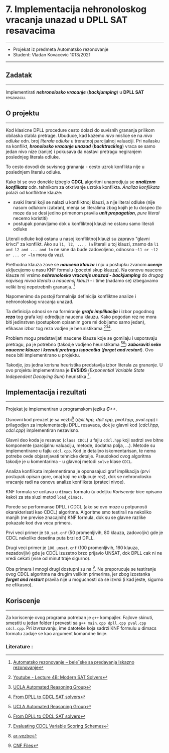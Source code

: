 #  7. Implementacija nehronoloskog vracanja unazad u DPLL SAT resavacima
---
* Projekat iz predmeta Automatsko rezonovanje
* Student: Vladan Kovacevic 1013/2021

---
## Zadatak
---
Implementirati ***nehronolosko vracanje*** (***backjumping***) u **DPLL SAT** resavacu. 

## O projektu
---

Kod klasicne DPLL procedure cesto dolazi do suvisnih grananja prilikom obilaska stabla pretrage.
Ubuduce, kad kazemo *nivo* mislice se na *nivo odluke* odn. broj *literala odluke* u trenutnoj parcijalnoj valuaciji.
Pri nailasku na konflikt, ***hronolosko vracanje unazad*** (***backtracking***) vraca se samo jedan nivo nize (ranije) i pokusava da nastavi pretragu negiranjem poslednjeg literala odluke.

To cesto dovodi do suvisnog grananja - cesto uzrok konflikta nije u poslednjem literalu odluke.

Kako bi se ovo donekle izbeglo **CDCL** algoritmi unapredjuju se ***analizom konflikata*** odn. tehnikom za otkrivanje uzroka konflikta.
*Analiza konflikata* polazi od konfliktne klauze: 
- svaki literal koji se nalazi u konfliktnoj klauzi, a nije literal odluke (nije nasom odlukom izabran), menja se literalima zbog kojih je tu dospeo (to moze da se desi jedino primenom pravila ***unit propagation***, *pure literal* necemo koristiti)
- postupak ponavljamo dok u konfliktnoj klauzi ne ostanu samo literali odluke 

Literali odluke koji ostanu u nasoj konfliktnoj klauzi su zapravo "glavni krivci" za konflikt.
Ako su `l1, l2, ..., ln` literali u toj klauzi, znamo da `l1 and l2 and ... and ln` ne sme da bude zadovoljeno, odnosno
`~l1 or ~l2 or ... or ~ln` mora da vazi.

Prethodna klauza zove se ***naucena klauza*** i nju u postupku zvanom ***ucenje*** ukljucujemo u nasu KNF formulu (pocetni skup klauza).
Na osnovu naucene klauze mi vrsimo ***nehronolosko vracanje unazad - backjumping*** do *drugog najviseg nivoa literala u naucenoj klauzi* - i time (nadamo se) izbegavamo veliki broj nepotrebnih grananja. [^1]

Napomenimo da postoji formalnija definicija konfliktne analize i nehronoloskog vracanja unazad.

Ta definicija odnosi se na formiranje ***grafa implikacija*** i izbor pogodnog ***reza*** tog grafa koji odredjuje naucenu klauzu.
Kako pogodan rez ne mora biti jedinstven (postupkom opisanim gore mi dobijamo samo jedan), efikasan izbor tog reza vodjen je heruristikama [^2][^3][^4].

Problem mogu predstavljati naucene klauze koje se gomilaju i usporavaju pretragu, pa je potrebno (takodje vodjeno heuristikama [^3][^4]) 
***zaboraviti neke naucene klauze*** i ***krenuti pretragu ispocetka*** (***forget and restart***).
Ovo nece biti implementirano u projektu.

Takodje, jos jedna korisna heuristika predstavlja izbor literala za grananje. U ovo projektu implementirana je **EVSIDS** (*Exponential Variable State Independent Decaying Sum*) heuristika [^5].

## Implementacija i rezultati
---

Projekat je implementiran u programskom jeziku ***C++***.

Osnovni kod preuzet je sa vezbi[^6] (*dpll.hpp, dpll.cpp, pval.hpp, pval.cpp*) i prilagodjen za implementaciju DPLL resavaca, dok je glavni kod (*cdcl.hpp, cdcl.cpp*) implementiran nezavisno.

Glavni deo koda je resavac (`class CDCL`) u fajlu `cdcl.hpp` koji sadrzi sve bitne komponente (parcijalnu valuaciju, metode, dodatna polja, ...).
Metode su implementirane u fajlu `cdcl.cpp`.
Kod je detaljno iskomentarisan, te nema potrebe ovde objasnjavati tehnicke detalje.
Pseudokod ovog algoritma takodje je u komentarima - u glavnoj metodi `solve` klase `CDCL`.

Analiza konflikata implementirana je oponasajuci graf implikacija (prvi postupak opisan gore, onaj koji ne ukljucuje rez), dok se nehronolosko vracanje radi na osnovu analize konflikata (prateci nivoe).

KNF formula se ucitava u `dimacs` formatu (u odeljku *Koriscenje* bice opisano kako) za sta sluzi metod `load_dimacs`.

Porede se performanse DPLL i CDCL (ako se ovo moze u potpunosti okarakterisati kao CDCL) algoritma.
Algoritme smo testirali na nekoliko manjih (ne previse znacajnih) KNF formula, dok su se glavne razlike pokazale kod dva veca primera.

Prvi veci primer je `50_sat.cnf` (50 promenljivih, 80 klauza, zadovoljiv) gde je CDCL nekoliko desetina puta brzi od DPLL.

Drugi veci primer je `100_unsat.cnf` (100 promenljivih, 160 klauza, nezadovljiv) gde je CDCL izuzetno brzo prijavio UNSAT, dok DPLL cak ni ne vredi cekati (vise od minut traje sigurno).

Oba primera i mnogi drugi dostupni su na [^7].
Ne preporucuje se testiranje ovog CDCL algoritma na drugim velikim primerima, jer zbog izostanka ***forget and restart*** pravila nije u mogucnosti da se izvrsi (i kad jeste, sigurno ne efikasno).

## Koriscenje
---
Za koriscenje ovog programa potreban je `g++` kompajler.
Fajlove skinuti, smestiti u jedan folder i prevesti sa `g++ main.cpp dpll.cpp pval.cpp cdcl.cpp`.
Pri izvrsavanju, ime datoteke koja sadrzi KNF formulu u dimacs formatu zadaje se kao argument komandne linije.

### Literature :
[^1]: [Automatsko rezonovanje – beleˇske sa predavanja Iskazno rezonovanje](http://poincare.matf.bg.ac.rs/~milan/preuzimanje/ar/ar-iskazna-logika.pdf)
[^2]: [Youtube - Lecture 4B: Modern SAT Solvers](https://www.youtube.com/watch?v=eDQcMBhWzvA&t=865s&ab_channel=UCLAAutomatedReasoningGroup)
[^3]: [UCLA Automated Reasoning Group](http://www.cs.cmu.edu/~mheule/15816-f20/schedule.html)
[^4]: [From DPLL to CDCL SAT solvers](https://www.cs.upc.edu/~erodri/webpage/cps/theory/sat/CDCL-SAT-solvers/slides.pdf)
[^5]: [Evaluating CDCL Variable Scoring Schemes](http://fmv.jku.at/papers/BiereFroehlich-SAT15.pdf)
[^6]: [ar-vezbe](https://github.com/idrecun/ar-vezbe/tree/main/kodovi)
[^7]: [CNF Files](https://people.sc.fsu.edu/~jburkardt/data/cnf/cnf.html)



